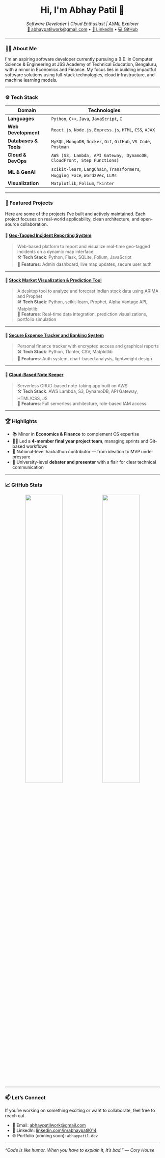<h1 align="center">Hi, I'm Abhay Patil 👋</h1>
<p align="center">
  <em>Software Developer | Cloud Enthusiast | AI/ML Explorer</em><br/>
  <a href="mailto:abhaypatilwork@gmail.com">📧 abhaypatilwork@gmail.com</a> • 
  <a href="https://www.linkedin.com/in/abhaypatil014/">💼 LinkedIn</a> • 
  <a href="https://github.com/abhaypatil-code">💻 GitHub</a>
</p>

---

### 🧑‍💻 About Me

I'm an aspiring software developer currently pursuing a B.E. in Computer Science & Engineering at JSS Academy of Technical Education, Bengaluru, with a minor in Economics and Finance. My focus lies in building impactful software solutions using full-stack technologies, cloud infrastructure, and machine learning models.

---

### ⚙️ Tech Stack

| Domain                  | Technologies                                                                 |
|-------------------------|------------------------------------------------------------------------------|
| **Languages**           | `Python`, `C++`, `Java`, `JavaScript`, `C`                                   |
| **Web Development**     | `React.js`, `Node.js`, `Express.js`, `HTML`, `CSS`, `AJAX`                   |
| **Databases & Tools**   | `MySQL`, `MongoDB`, `Docker`, `Git`, `GitHub`, `VS Code`, `Postman`          |
| **Cloud & DevOps**      | `AWS (S3, Lambda, API Gateway, DynamoDB, CloudFront, Step Functions)`        |
| **ML & GenAI**          | `scikit-learn`, `LangChain`, `Transformers`, `Hugging Face`, `Word2Vec`, `LLMs` |
| **Visualization**       | `Matplotlib`, `Folium`, `Tkinter`                                            |

---

### 🚀 Featured Projects

Here are some of the projects I’ve built and actively maintained. Each project focuses on real-world applicability, clean architecture, and open-source collaboration.

#### 🔹 [Geo-Tagged Incident Reporting System](https://github.com/abhaypatil-code/geo-tagged-incident-reporting)
> Web-based platform to report and visualize real-time geo-tagged incidents on a dynamic map interface  
🛠️ **Tech Stack**: Python, Flask, SQLite, Folium, JavaScript  
📌 **Features**: Admin dashboard, live map updates, secure user auth

---

#### 🔹 [Stock Market Visualization & Prediction Tool](https://github.com/abhaypatil-code/stock-market-predictor)
> A desktop tool to analyze and forecast Indian stock data using ARIMA and Prophet  
🛠️ **Tech Stack**: Python, scikit-learn, Prophet, Alpha Vantage API, Matplotlib  
📌 **Features**: Real-time data integration, prediction visualizations, portfolio simulation

---

#### 🔹 [Secure Expense Tracker and Banking System](https://github.com/abhaypatil-code/secure-expense-tracker)
> Personal finance tracker with encrypted access and graphical reports  
🛠️ **Tech Stack**: Python, Tkinter, CSV, Matplotlib  
📌 **Features**: Auth system, chart-based analysis, lightweight design

---

#### 🔹 [Cloud-Based Note Keeper](https://github.com/abhaypatil-code/cloud-note-keeper)
> Serverless CRUD-based note-taking app built on AWS  
🛠️ **Tech Stack**: AWS Lambda, S3, DynamoDB, API Gateway, HTML/CSS, JS  
📌 **Features**: Full serverless architecture, role-based IAM access

---

### 🏆 Highlights

- 📚 Minor in **Economics & Finance** to complement CS expertise
- 👨‍💻 Led a **4-member final year project team**, managing sprints and Git-based workflows
- 🧠 National-level hackathon contributor — from ideation to MVP under pressure
- 🎤 University-level **debater and presenter** with a flair for clear technical communication

---

### 📈 GitHub Stats

<p align="center">
  <img src="https://github-readme-stats.vercel.app/api?username=abhaypatil-code&show_icons=true&theme=radical" width="49%"/>
  <img src="https://github-readme-streak-stats.herokuapp.com?user=abhaypatil-code&theme=radical" width="49%"/>
</p>

---

### 📫 Let’s Connect

If you’re working on something exciting or want to collaborate, feel free to reach out.

- 💌 Email: [abhaypatilwork@gmail.com](mailto:abhaypatilwork@gmail.com)
- 💼 LinkedIn: [linkedin.com/in/abhaypatil014](https://www.linkedin.com/in/abhaypatil014/)
- 🌐 Portfolio (coming soon): `abhaypatil.dev`

---

_“Code is like humor. When you have to explain it, it’s bad.” — Cory House_

